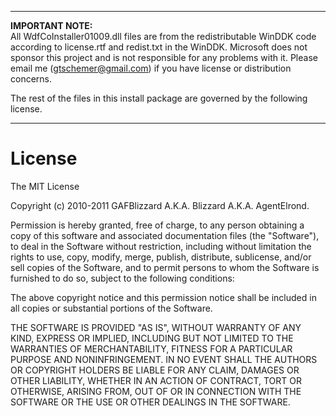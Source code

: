 
---

**IMPORTANT NOTE:**<br />
All WdfCoInstaller01009.dll files are from the redistributable WinDDK code according to license.rtf and redist.txt in the WinDDK.  Microsoft does not sponsor this project and is not responsible for any problems with it. Please email me (gtschemer@gmail.com) if you have license or distribution concerns.<br />

The rest of the files in this install package are governed by the following license.

---


# License #

The MIT License

Copyright (c) 2010-2011 GAFBlizzard A.K.A. Blizzard A.K.A. AgentElrond.

Permission is hereby granted, free of charge, to any person obtaining a copy
of this software and associated documentation files (the "Software"), to deal
in the Software without restriction, including without limitation the rights
to use, copy, modify, merge, publish, distribute, sublicense, and/or sell
copies of the Software, and to permit persons to whom the Software is
furnished to do so, subject to the following conditions:

The above copyright notice and this permission notice shall be included in
all copies or substantial portions of the Software.

THE SOFTWARE IS PROVIDED "AS IS", WITHOUT WARRANTY OF ANY KIND, EXPRESS OR
IMPLIED, INCLUDING BUT NOT LIMITED TO THE WARRANTIES OF MERCHANTABILITY,
FITNESS FOR A PARTICULAR PURPOSE AND NONINFRINGEMENT. IN NO EVENT SHALL THE
AUTHORS OR COPYRIGHT HOLDERS BE LIABLE FOR ANY CLAIM, DAMAGES OR OTHER
LIABILITY, WHETHER IN AN ACTION OF CONTRACT, TORT OR OTHERWISE, ARISING FROM,
OUT OF OR IN CONNECTION WITH THE SOFTWARE OR THE USE OR OTHER DEALINGS IN
THE SOFTWARE.
